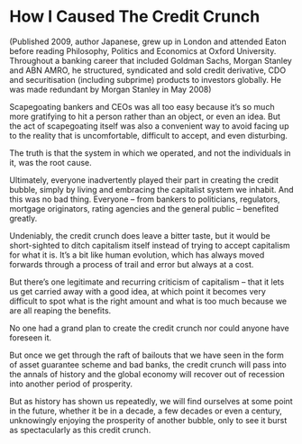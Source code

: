 How I Caused The Credit Crunch
==============================
(Published 2009, author Japanese, grew up in London and attended Eaton before
reading Philosophy, Politics and Economics at Oxford University. Throughout a
banking career that included Goldman Sachs, Morgan Stanley and ABN AMRO, he
structured, syndicated and sold credit derivative, CDO and securitisation
(including subprime) products to investors globally. He was made redundant by
Morgan Stanley in May 2008)


Scapegoating bankers and CEOs was all too easy because it’s so much more
gratifying to hit a person rather than an object, or even an idea. But the act
of scapegoating itself was also a convenient way to avoid facing up to the
reality that is uncomfortable, difficult to accept, and even disturbing.


The truth is that the system in which we operated, and not the individuals in
it, was the root cause.


Ultimately, everyone inadvertently played their part in creating the credit
bubble, simply by living and embracing the capitalist system we inhabit. And
this was no bad thing. Everyone – from bankers to politicians, regulators,
mortgage originators, rating agencies and the general public – benefited
greatly.


Undeniably, the credit crunch does leave a bitter taste, but it would be
short-sighted to ditch capitalism itself instead of trying to accept capitalism
for what it is. It’s a bit like human evolution, which has always moved forwards
through a process of trail and error but always at a cost.


But there’s one legitimate and recurring criticism of capitalism – that it lets
us get carried away with a good idea, at which point it becomes very difficult
to spot what is the right amount and what is too much because we are all reaping
the benefits.


No one had a grand plan to create the credit crunch nor could anyone have
foreseen it.


But once we get through the raft of bailouts that we have seen in the form of
asset guarantee scheme and bad banks, the credit crunch will pass into the
annals of history and the global economy will recover out of recession into
another period of prosperity.


But as history has shown us repeatedly, we will find ourselves at some point in
the future, whether it be in a decade, a few decades or even a century,
unknowingly enjoying the prosperity of another bubble, only to see it burst as
spectacularly as this credit crunch.

